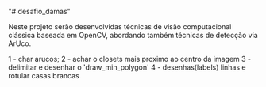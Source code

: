 "# desafio_damas" 

Neste projeto serão desenvolvidas técnicas de visão computacional clássica baseada em OpenCV, abordando também técnicas de detecção via ArUco.


1 - char arucos;
2 - achar o closets mais proximo ao centro da imagem
3 - delimitar e desenhar o 'draw_min_polygon'
4 - desenhas(labels) linhas e rotular casas brancas